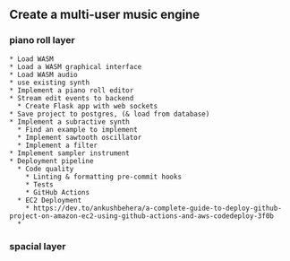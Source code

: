 ## Create a multi-user music engine 

### piano roll layer
    * Load WASM
    * Load a WASM graphical interface
    * Load WASM audio
    * use existing synth
    * Implement a piano roll editor
    * Stream edit events to backend
      * Create Flask app with web sockets
    * Save project to postgres, (& load from database)
    * Implement a subractive synth
      * Find an example to implement
      * Implement sawtooth oscillator
      * Implement a filter
    * Implement sampler instrument
    * Deployment pipeline
      * Code quality
        * Linting & formatting pre-commit hooks
        * Tests
        * GitHub Actions
      * EC2 Deployment
        * https://dev.to/ankushbehera/a-complete-guide-to-deploy-github-project-on-amazon-ec2-using-github-actions-and-aws-codedeploy-3f0b
      * 
  
### spacial layer